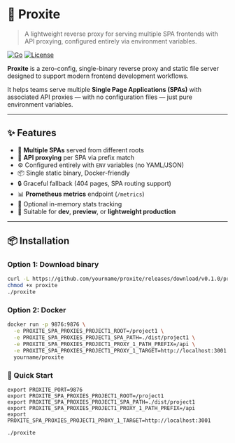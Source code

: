 # 🧭 Proxite

> A lightweight reverse proxy for serving multiple SPA frontends with API proxying, configured entirely via environment
> variables.

[![Go](https://img.shields.io/badge/Go-1.24-blue)](https://golang.org)
[![License](https://img.shields.io/github/license/yourname/proxite)](LICENSE)

**Proxite** is a zero-config, single-binary reverse proxy and static file server designed to support modern frontend
development workflows.

It helps teams serve multiple **Single Page Applications (SPAs)** with associated API proxies — with no configuration
files — just pure environment variables.

---

## ✨ Features

- 🧩 **Multiple SPAs** served from different roots
- 🔁 **API proxying** per SPA via prefix match
- ⚙️ Configured entirely with `ENV` variables (no YAML/JSON)
- 📦 Single static binary, Docker-friendly
- 🔒 Graceful fallback (404 pages, SPA routing support)
- 📊 **Prometheus metrics** endpoint (`/metrics`)
- 🧵 Optional in-memory stats tracking
- 🚀 Suitable for **dev**, **preview**, or **lightweight production**

---

## 📦 Installation

### Option 1: Download binary

```bash
curl -L https://github.com/yourname/proxite/releases/download/v0.1.0/proxite-linux-amd64 -o proxite
chmod +x proxite
./proxite
```

### Option 2: Docker

```bash
docker run -p 9876:9876 \
  -e PROXITE_SPA_PROXIES_PROJECT1_ROOT=/project1 \
  -e PROXITE_SPA_PROXIES_PROJECT1_SPA_PATH=./dist/project1 \
  -e PROXITE_SPA_PROXIES_PROJECT1_PROXY_1_PATH_PREFIX=/api \
  -e PROXITE_SPA_PROXIES_PROJECT1_PROXY_1_TARGET=http://localhost:3001 \
  yourname/proxite

```

### 🚀 Quick Start

```text
export PROXITE_PORT=9876
export PROXITE_SPA_PROXIES_PROJECT1_ROOT=/project1
export PROXITE_SPA_PROXIES_PROJECT1_SPA_PATH=./dist/project1
export PROXITE_SPA_PROXIES_PROJECT1_PROXY_1_PATH_PREFIX=/api
export PROXITE_SPA_PROXIES_PROJECT1_PROXY_1_TARGET=http://localhost:3001

./proxite
```